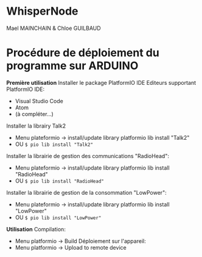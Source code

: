 WhisperNode
=================================================
Mael MAINCHAIN & Chloe GUILBAUD

# Procédure de déploiement du programme sur ARDUINO

**Première utilisation**
Installer le package PlatformIO IDE
Editeurs supportant PlatformIO IDE:
 - Visual Studio Code
 - Atom
 - (à compléter...)

Installer la librairy Talk2 
 - Menu plateformio -> install/update library platformio lib install "Talk2"
 - OU `$ pio lib install "Talk2"`

Installer la librairie de gestion des communications "RadioHead":
 - Menu plateformio -> install/update library platformio lib install "RadioHead"
 - OU `$ pio lib install "RadioHead"`

Installer la librairie de gestion de la consommation "LowPower":
 - Menu plateformio -> install/update library platformio lib install "LowPower"
 - OU `$ pio lib install "LowPower"`

**Utilisation**
Compilation:
 - Menu platformio -> Build
Déploiement sur l'appareil:
 - Menu platformio -> Upload to remote device

